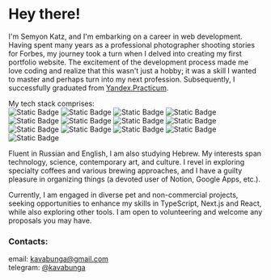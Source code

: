 # Hey there!

I'm Semyon Katz, and I'm embarking on a career in web development. Having spent many years as a professional photographer shooting stories for Forbes, my journey took a turn when I delved into creating my first portfolio website. The excitement of the development process made me love coding and realize that this wasn't just a hobby; it was a skill I wanted to master and perhaps turn into my next profession. Subsequently, I successfully graduated from [Yandex.Practicum](https://practicum.yandex.ru/ "Yandex.Practicum").

My tech stack comprises:  
![Static Badge](https://img.shields.io/badge/React-gray) ![Static Badge](https://img.shields.io/badge/Next.js-gray) ![Static Badge](https://img.shields.io/badge/TS-gray) ![Static Badge](https://img.shields.io/badge/JS-gray) ![Static Badge](https://img.shields.io/badge/HTML-gray) ![Static Badge](https://img.shields.io/badge/CSS-gray) ![Static Badge](https://img.shields.io/badge/MUI-gray) ![Static Badge](https://img.shields.io/badge/Mantine-gray) ![Static Badge](https://img.shields.io/badge/Node.js-gray) ![Static Badge](https://img.shields.io/badge/Express.js-gray) ![Static Badge](https://img.shields.io/badge/mongoDB-gray) ![Static Badge](https://img.shields.io/badge/Git-gray) ![Static Badge](https://img.shields.io/badge/Redux-studying-lightgray)

Fluent in Russian and English, I am also studying Hebrew. My interests span technology, science, contemporary art, and culture. I revel in exploring specialty coffees and various brewing approaches, and I have a guilty pleasure in organizing things (a devoted user of Notion, Google Apps, etc.).

Currently, I am engaged in diverse pet and non-commercial projects, seeking opportunities to enhance my skills in TypeScript, Next.js and React, while also exploring other tools. I am open to volunteering and welcome any proposals you may have.

### Contacts:
email: [kavabunga@gmail.com](mailto:kavabunga@gmail.com "kavabunga@gmail.com")  
telegram: [@kavabunga](https://t.me/kavabunga "@kavabunga")
